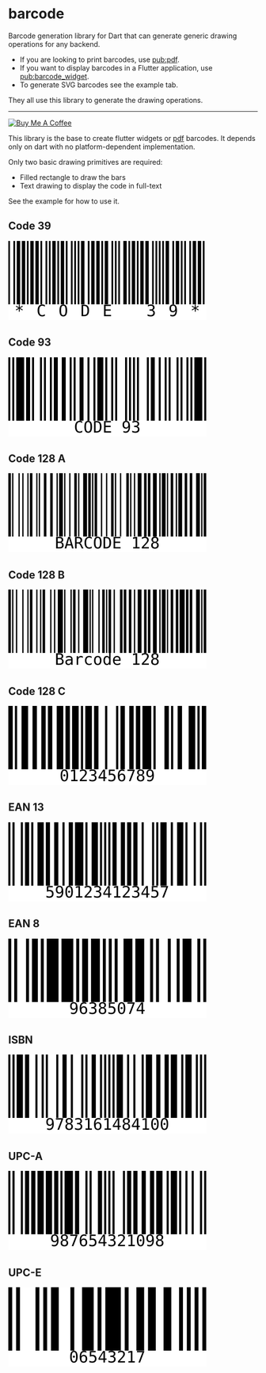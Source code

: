 # barcode

Barcode generation library for Dart that can generate generic drawing operations for any backend.

* If you are looking to print barcodes, use [pub:pdf](https://pub.dev/packages/pdf).
* If you want to display barcodes in a Flutter application, use [pub:barcode_widget](https://pub.dev/packages/barcode_widget).
* To generate SVG barcodes see the example tab.

They all use this library to generate the drawing operations.

---

[![Buy Me A Coffee](https://bmc-cdn.nyc3.digitaloceanspaces.com/BMC-button-images/custom_images/orange_img.png "Buy Me A Coffee")](https://www.buymeacoffee.com/JORBmbw9h "Buy Me A Coffee")

This library is the base to create flutter widgets or [pdf](https://pub.dev/packages/pdf) barcodes. It depends only on dart with no platform-dependent implementation.

Only two basic drawing primitives are required:

* Filled rectangle to draw the bars
* Text drawing to display the code in full-text

See the example for how to use it.

## Code 39

<img alt="CODE 39" src="https://raw.githubusercontent.com/DavBfr/dart_barcode/master/img/code-39.svg">

## Code 93

<img alt="CODE 93" src="https://raw.githubusercontent.com/DavBfr/dart_barcode/master/img/code-93.svg">

## Code 128 A

<img alt="CODE 128 A" src="https://raw.githubusercontent.com/DavBfr/dart_barcode/master/img/code-128a.svg">

## Code 128 B

<img alt="CODE 128 B" src="https://raw.githubusercontent.com/DavBfr/dart_barcode/master/img/code-128b.svg">

## Code 128 C

<img alt="CODE 128 C" src="https://raw.githubusercontent.com/DavBfr/dart_barcode/master/img/code-128c.svg">

## EAN 13

<img alt="EAN 13" src="https://raw.githubusercontent.com/DavBfr/dart_barcode/master/img/ean-13.svg">

## EAN 8

<img alt="EAN 8" src="https://raw.githubusercontent.com/DavBfr/dart_barcode/master/img/ean-8.svg">

## ISBN

<img alt="ISBN" src="https://raw.githubusercontent.com/DavBfr/dart_barcode/master/img/isbn.svg">

## UPC-A

<img alt="UPC A" src="https://raw.githubusercontent.com/DavBfr/dart_barcode/master/img/upc-a.svg">

## UPC-E

<img alt="UPC E" src="https://raw.githubusercontent.com/DavBfr/dart_barcode/master/img/upc-e.svg">
